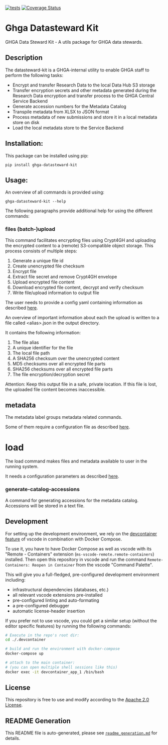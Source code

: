 
[![tests](https://github.com/ghga-de/ghga-datasteward-kit/actions/workflows/tests.yaml/badge.svg)](https://github.com/ghga-de/ghga-datasteward-kit/actions/workflows/unit_and_int_tests.yaml)
[![Coverage Status](https://coveralls.io/repos/github/ghga-de/ghga-datasteward-kit/badge.svg?branch=main)](https://coveralls.io/github/ghga-de/ghga-datasteward-kit?branch=main)

# Ghga Datasteward Kit

GHGA Data Steward Kit - A utils package for GHGA data stewards.

## Description

The datasteward-kit is a GHGA-internal utility to enable GHGA staff to perform the following tasks:

* Encrypt and transfer Research Data to the local Data Hub S3 storage
* Transfer encryption secrets and other metadata generated during the Research Data encryption and transfer process to the GHGA Central Service Backend
* Generate accession numbers for the Metadata Catalog
* Transpile metadata from XLSX to JSON format
* Process metadata of new submissions and store it in a local metadata store on disk
* Load the local metadata store to the Service Backend

## Installation:

This package can be installed using pip:

```
pip install ghga-datasteward-kit
```

## Usage:

An overview of all commands is provided using:

```
ghga-datasteward-kit --help
```

The following paragraphs provide additional help for using the different commands:

### files (batch-)upload

This command facilitates encrypting files using Crypt4GH and uploading the encrypted
content to a (remote) S3-compatible object storage.
This process consists of multiple steps:
1. Generate a unique file id
2. Create unencrypted file checksum
3. Encrypt file
4. Extract file secret and remove Crypt4GH envelope
5. Upload encrypted file content
6. Download encrypted file content, decrypt and verify checksum
7. Write file/upload information to output file

The user needs to provide a config yaml containing information as described
[here](./s3_upload_config.md).

An overview of important information about each the upload is written to a file called
\<alias\>.json in the output directory.

It contains the following information:
1. The file alias
2. A unique identifier for the file
3. The local file path
4. A SHA256 checksum over the unencrypted content
5. MD5 checksums over all encrypted file parts
6. SHA256 checksums over all encrypted file parts
7. The file encryption/decryption secret

Attention: Keep this output file in a safe, private location.
If this file is lost, the uploaded file content becomes inaccessible.

## metadata

The metadata label groups metadata related commands.

Some of them require a configuration file as described [here](./metadata_config.md).

# load

The load command makes files and metadata available to user in the running system.

It needs a configuration parameters as described [here](./load_config.md).
### generate-catalog-accessions

A command for generating accessions for the metadata catalog. Accessions will be
stored in a text file.

## Development
For setting up the development environment, we rely on the
[devcontainer feature](https://code.visualstudio.com/docs/remote/containers) of vscode
in combination with Docker Compose.

To use it, you have to have Docker Compose as well as vscode with its "Remote - Containers" extension (`ms-vscode-remote.remote-containers`) installed.
Then open this repository in vscode and run the command
`Remote-Containers: Reopen in Container` from the vscode "Command Palette".

This will give you a full-fledged, pre-configured development environment including:
- infrastructural dependencies (databases, etc.)
- all relevant vscode extensions pre-installed
- pre-configured linting and auto-formating
- a pre-configured debugger
- automatic license-header insertion

If you prefer not to use vscode, you could get a similar setup (without the editor specific features)
by running the following commands:
``` bash
# Execute in the repo's root dir:
cd ./.devcontainer

# build and run the environment with docker-compose
docker-compose up

# attach to the main container:
# (you can open multiple shell sessions like this)
docker exec -it devcontainer_app_1 /bin/bash
```

## License
This repository is free to use and modify according to the [Apache 2.0 License](./LICENSE).

## README Generation

This README file is auto-generated, please see [`readme_generation.md`](./readme_generation.md)
for details.
